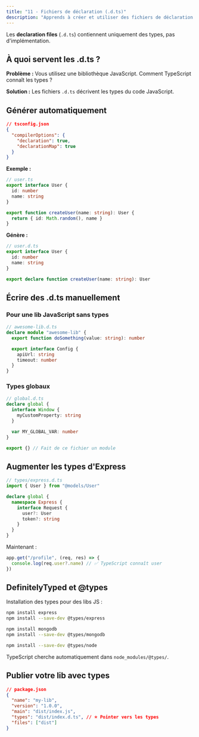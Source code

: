 ```yaml
---
title: "11 - Fichiers de déclaration (.d.ts)"
description: "Apprends à créer et utiliser des fichiers de déclaration pour typer des bibliothèques externes et améliorer l’autocomplétion."
---
```


Les **declaration files** (`.d.ts`) contiennent uniquement des types, pas d'implémentation.

## À quoi servent les .d.ts ?

**Problème :** Vous utilisez une bibliothèque JavaScript. Comment TypeScript connaît les types ?

**Solution :** Les fichiers `.d.ts` décrivent les types du code JavaScript.

## Générer automatiquement

```json
// tsconfig.json
{
  "compilerOptions": {
    "declaration": true,
    "declarationMap": true
  }
}
```

**Exemple :**

```typescript
// user.ts
export interface User {
  id: number
  name: string
}

export function createUser(name: string): User {
  return { id: Math.random(), name }
}
```

**Génère :**

```typescript
// user.d.ts
export interface User {
  id: number
  name: string
}

export declare function createUser(name: string): User
```

## Écrire des .d.ts manuellement

### Pour une lib JavaScript sans types

```typescript
// awesome-lib.d.ts
declare module "awesome-lib" {
  export function doSomething(value: string): number

  export interface Config {
    apiUrl: string
    timeout: number
  }
}
```

### Types globaux

```typescript
// global.d.ts
declare global {
  interface Window {
    myCustomProperty: string
  }

  var MY_GLOBAL_VAR: number
}

export {} // Fait de ce fichier un module
```

## Augmenter les types d'Express

```typescript
// types/express.d.ts
import { User } from "@models/User"

declare global {
  namespace Express {
    interface Request {
      user?: User
      token?: string
    }
  }
}
```

Maintenant :

```typescript
app.get("/profile", (req, res) => {
  console.log(req.user?.name) // ✅ TypeScript connaît user
})
```

## DefinitelyTyped et @types

Installation des types pour des libs JS :

```bash
npm install express
npm install --save-dev @types/express

npm install mongodb
npm install --save-dev @types/mongodb

npm install --save-dev @types/node
```

TypeScript cherche automatiquement dans `node_modules/@types/`.

## Publier votre lib avec types

```json
// package.json
{
  "name": "my-lib",
  "version": "1.0.0",
  "main": "dist/index.js",
  "types": "dist/index.d.ts", // ⭐ Pointer vers les types
  "files": ["dist"]
}
```
